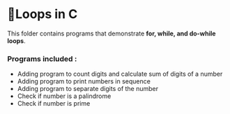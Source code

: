# 🔷Loops in C

This folder contains programs that demonstrate **for, while, and do-while loops**.

### Programs included :
- Adding program to count digits and calculate sum of digits of a number
- Adding program to print numbers in sequence 
- Adding program to separate digits of the number 
- Check if number is a palindrome
- Check if number is prime
